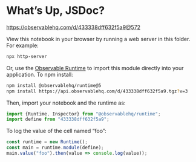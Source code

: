 # What’s Up, JSDoc?

https://observablehq.com/d/433338dff632f5a9@572

View this notebook in your browser by running a web server in this folder. For
example:

~~~sh
npx http-server
~~~

Or, use the [Observable Runtime](https://github.com/observablehq/runtime) to
import this module directly into your application. To npm install:

~~~sh
npm install @observablehq/runtime@5
npm install https://api.observablehq.com/d/433338dff632f5a9.tgz?v=3
~~~

Then, import your notebook and the runtime as:

~~~js
import {Runtime, Inspector} from "@observablehq/runtime";
import define from "433338dff632f5a9";
~~~

To log the value of the cell named “foo”:

~~~js
const runtime = new Runtime();
const main = runtime.module(define);
main.value("foo").then(value => console.log(value));
~~~
